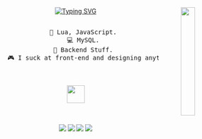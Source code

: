 <div align="center">
<img src="https://github.com/innng/innng/assets/26755058/5e0ce0fb-c544-4f8c-a307-5849165746d0" width="25%" align="right" />
<a href="https://git.io/typing-svg"><img src="https://readme-typing-svg.demolab.com?font=Fira+Code&pause=1000&color=F718EB&center=true&multiline=true&random=false&width=600&lines=Hi%2C+hi.;I+am+monodrama+formerly+known+as+basicSola" alt="Typing SVG" /></a>
<br><br>
<pre>
    💼 Lua, JavaScript.
    💻 MySQL.
    📖 Backend Stuff.
    🎮 I suck at front-end and designing anything in general. Please help.
</pre>
<br><br>
<img src="https://cdn.donmai.us/original/b7/33/b733c68515bb92e8193506aaaaad7a43.gif" height="40" />
<br><br><br>
    
[![](https://img.shields.io/badge/linkedin-0a66c2)](http://linkedin.com/in/ingridrosselis)
[![](https://img.shields.io/badge/mastodon-6364ff)](https://tech.lgbt/@innng)
[![](https://img.shields.io/badge/osu!-ff66ab)](https://osu.ppy.sh/users/4606212)
[![](https://img.shields.io/badge/enka.network-69899c)](https://enka.network/u/Inng/1A4HU1/10000069/1985924/)
</div>
